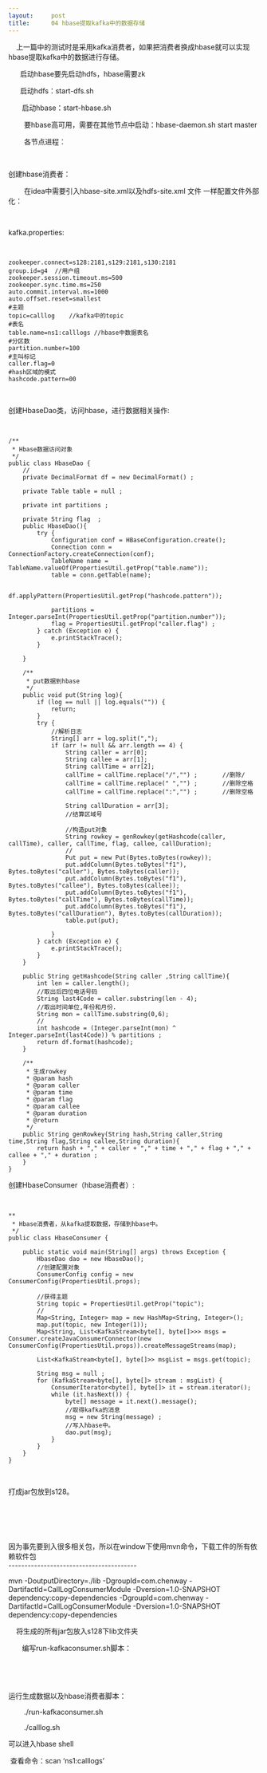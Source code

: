 ```yaml
---
layout:     post
title:      04 hbase提取kafka中的数据存储
---
```

<div id="article_content" class="article_content clearfix csdn-tracking-statistics" data-pid="blog" data-mod="popu_307" data-dsm="post">
								            <link rel="stylesheet" href="https://csdnimg.cn/release/phoenix/template/css/ck_htmledit_views-f76675cdea.css">
						<div class="htmledit_views" id="content_views">
                <p>    上一篇中的测试时是采用kafka消费者，如果把消费者换成hbase就可以实现hbase提取kafka中的数据进行存储。</p>

<p>      启动hbase要先启动hdfs，hbase需要zk</p>

<p>      启动hdfs：start-dfs.sh </p>

<p>       启动hbase：start-hbase.sh</p>

<p>        要hbase高可用，需要在其他节点中启动：hbase-daemon.sh start master</p>

<p>        各节点进程：</p>

<p>        <img alt="" class="has" src="https://img-blog.csdn.net/20180618105947474?watermark/2/text/aHR0cHM6Ly9ibG9nLmNzZG4ubmV0L2E4MzMwNTA4/font/5a6L5L2T/fontsize/400/fill/I0JBQkFCMA==/dissolve/70"></p>

<p>创建hbase消费者：</p>

<p>        在idea中需要引入hbase-site.xml以及hdfs-site.xml 文件 一样配置文件外部化：</p>

<p>        <img alt="" class="has" src="https://img-blog.csdn.net/20180618110207261?watermark/2/text/aHR0cHM6Ly9ibG9nLmNzZG4ubmV0L2E4MzMwNTA4/font/5a6L5L2T/fontsize/400/fill/I0JBQkFCMA==/dissolve/70"></p>

<p>kafka.properties:</p>

<p> </p>

<pre class="has">
<code class="language-html">zookeeper.connect=s128:2181,s129:2181,s130:2181
group.id=g4  //用户组
zookeeper.session.timeout.ms=500
zookeeper.sync.time.ms=250
auto.commit.interval.ms=1000
auto.offset.reset=smallest
#主题
topic=calllog    //kafka中的topic
#表名
table.name=ns1:calllogs //hbase中数据表名
#分区数
partition.number=100
#主叫标记
caller.flag=0
#hash区域的模式
hashcode.pattern=00</code></pre>

<p> </p>

<p>创建HbaseDao类，访问hbase，进行数据相关操作:</p>

<p> </p>

<pre class="has">
<code class="language-html">/**
 * Hbase数据访问对象
 */
public class HbaseDao {
    //
    private DecimalFormat df = new DecimalFormat() ;

    private Table table = null ;

    private int partitions ;

    private String flag  ;
    public HbaseDao(){
        try {
            Configuration conf = HBaseConfiguration.create();
            Connection conn = ConnectionFactory.createConnection(conf);
            TableName name = TableName.valueOf(PropertiesUtil.getProp("table.name"));
            table = conn.getTable(name);

            df.applyPattern(PropertiesUtil.getProp("hashcode.pattern"));

            partitions = Integer.parseInt(PropertiesUtil.getProp("partition.number"));
            flag = PropertiesUtil.getProp("caller.flag") ;
        } catch (Exception e) {
            e.printStackTrace();
        }

    }

    /**
     * put数据到hbase
     */
    public void put(String log){
        if (log == null || log.equals("")) {
            return;
        }
        try {
            //解析日志
            String[] arr = log.split(",");
            if (arr != null &amp;&amp; arr.length == 4) {
                String caller = arr[0];
                String callee = arr[1];
                String callTime = arr[2];
                callTime = callTime.replace("/","") ;       //删除/
                callTime = callTime.replace(" ","") ;       //删除空格
                callTime = callTime.replace(":","") ;       //删除空格

                String callDuration = arr[3];
                //结算区域号

                //构造put对象
                String rowkey = genRowkey(getHashcode(caller, callTime), caller, callTime, flag, callee, callDuration);
                //
                Put put = new Put(Bytes.toBytes(rowkey));
                put.addColumn(Bytes.toBytes("f1"), Bytes.toBytes("caller"), Bytes.toBytes(caller));
                put.addColumn(Bytes.toBytes("f1"), Bytes.toBytes("callee"), Bytes.toBytes(callee));
                put.addColumn(Bytes.toBytes("f1"), Bytes.toBytes("callTime"), Bytes.toBytes(callTime));
                put.addColumn(Bytes.toBytes("f1"), Bytes.toBytes("callDuration"), Bytes.toBytes(callDuration));
                table.put(put);

            }
        } catch (Exception e) {
            e.printStackTrace();
        }
    }

    public String getHashcode(String caller ,String callTime){
        int len = caller.length();
        //取出后四位电话号码
        String last4Code = caller.substring(len - 4);
        //取出时间单位,年份和月份.
        String mon = callTime.substring(0,6);
        //
        int hashcode = (Integer.parseInt(mon) ^ Integer.parseInt(last4Code)) % partitions ;
        return df.format(hashcode);
    }

    /**
     * 生成rowkey
     * @param hash
     * @param caller
     * @param time
     * @param flag
     * @param callee
     * @param duration
     * @return
     */
    public String genRowkey(String hash,String caller,String time,String flag,String callee,String duration){
        return hash + "," + caller + "," + time + "," + flag + "," + callee + "," + duration ;
    }
}</code></pre>

<p>创建HbaseConsumer（hbase消费者）:</p>

<p>    </p>

<pre class="has">
<code class="language-html">**
 * Hbase消费者，从kafka提取数据，存储到hbase中。
 */
public class HbaseConsumer {

    public static void main(String[] args) throws Exception {
        HbaseDao dao = new HbaseDao();
        //创建配置对象
        ConsumerConfig config = new ConsumerConfig(PropertiesUtil.props);

        //获得主题
        String topic = PropertiesUtil.getProp("topic");
        //
        Map&lt;String, Integer&gt; map = new HashMap&lt;String, Integer&gt;();
        map.put(topic, new Integer(1));
        Map&lt;String, List&lt;KafkaStream&lt;byte[], byte[]&gt;&gt;&gt; msgs = Consumer.createJavaConsumerConnector(new ConsumerConfig(PropertiesUtil.props)).createMessageStreams(map);

        List&lt;KafkaStream&lt;byte[], byte[]&gt;&gt; msgList = msgs.get(topic);

        String msg = null ;
        for (KafkaStream&lt;byte[], byte[]&gt; stream : msgList) {
            ConsumerIterator&lt;byte[], byte[]&gt; it = stream.iterator();
            while (it.hasNext()) {
                byte[] message = it.next().message();
                //取得kafka的消息
                msg = new String(message) ;
                //写入hbase中。
                dao.put(msg);
            }
        }
    }
}
</code></pre>

<p> </p>

<p>打成jar包放到s128。</p>

<p> </p>

<p><img alt="" class="has" src="https://img-blog.csdn.net/20180618110536250?watermark/2/text/aHR0cHM6Ly9ibG9nLmNzZG4ubmV0L2E4MzMwNTA4/font/5a6L5L2T/fontsize/400/fill/I0JBQkFCMA==/dissolve/70"></p>

<p> </p>

<p>因为事先要到入很多相关包，所以在window下使用mvn命令，下载工件的所有依赖软件包<br>
----------------------------------------</p>

<p>mvn -DoutputDirectory=./lib -DgroupId=com.chenway -DartifactId=CallLogConsumerModule -Dversion=1.0-SNAPSHOT dependency:copy-dependencies -DgroupId=com.chenway -DartifactId=CallLogConsumerModule -Dversion=1.0-SNAPSHOT dependency:copy-dependencies</p>

<p>    将生成的所有jar包放入s128下lib文件夹</p>

<p>       编写run-kafkaconsumer.sh脚本：</p>

<p>    <img alt="" class="has" src="https://img-blog.csdn.net/20180618110843174?watermark/2/text/aHR0cHM6Ly9ibG9nLmNzZG4ubmV0L2E4MzMwNTA4/font/5a6L5L2T/fontsize/400/fill/I0JBQkFCMA==/dissolve/70"></p>

<p> </p>

<p>运行生成数据以及hbase消费者脚本：</p>

<p>        ./run-kafkaconsumer.sh</p>

<p>        ./calllog.sh</p>

<p>可以进入hbase shell</p>

<p> 查看命令：scan ‘ns1:calllogs’</p>

<p>        <img alt="" class="has" src="https://img-blog.csdn.net/20180618111211642?watermark/2/text/aHR0cHM6Ly9ibG9nLmNzZG4ubmV0L2E4MzMwNTA4/font/5a6L5L2T/fontsize/400/fill/I0JBQkFCMA==/dissolve/70"></p>

<p>      </p>            </div>
                </div>